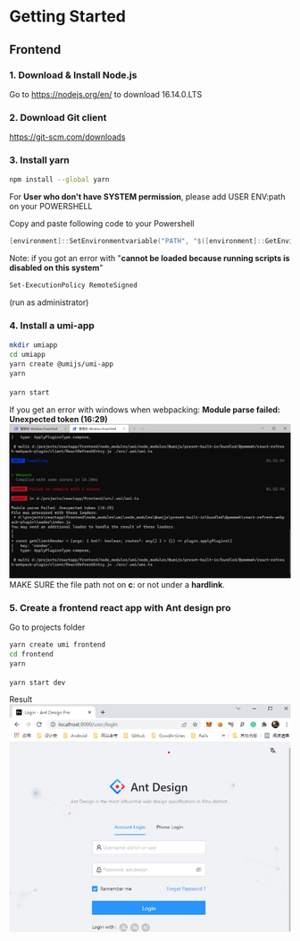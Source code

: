 # Getting Started

## Frontend

### 1. Download & Install Node.js

Go to https://nodejs.org/en/ to download 16.14.0.LTS

### 2. Download Git client

https://git-scm.com/downloads 

### 3. Install yarn

```bash
npm install --global yarn
```

 For **User who don't have SYSTEM permission**, please add USER ENV:path on your POWERSHELL

Copy and paste following code to your Powershell

```powershell
[environment]::SetEnvironmentvariable("PATH", "$([environment]::GetEnvironmentvariable("Path", "User"));%USERPROFILE%\AppData\Roaming\npm", "User")
```

Note: 
    if you got an error with "**cannot be loaded because running scripts is disabled on this system**"

```bash
Set-ExecutionPolicy RemoteSigned
```

(run as administrator)

### 4. Install a umi-app

```bash
mkdir umiapp 
cd umiapp
yarn create @umijs/umi-app
yarn

yarn start
```

If you get an error with windows when webpacking: **Module parse failed: Unexpected token (16:29)**![**Module parse failed: Unexpected token (16:29)**](../pic/02-error-umi-with-windows.png)
MAKE SURE the file path not on **c**: or not under a **hardlink**.

### 5. Create a frontend react app with Ant design pro

Go to projects folder

```bash
yarn create umi frontend
cd frontend
yarn

yarn start dev

```

Result
![atd-pro pic](../pic/03-adp-hello.png)